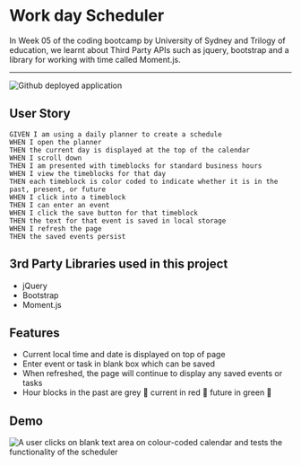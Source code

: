 # Work day Scheduler

In Week 05 of the coding bootcamp by University of Sydney and Trilogy of education, we learnt about Third Party APIs such as jquery, bootstrap and a library for working with time called Moment.js.

---

![Github deployed application](https://jcarait.github.io/work-day-scheduler/)

## User Story

```
GIVEN I am using a daily planner to create a schedule
WHEN I open the planner
THEN the current day is displayed at the top of the calendar
WHEN I scroll down
THEN I am presented with timeblocks for standard business hours
WHEN I view the timeblocks for that day
THEN each timeblock is color coded to indicate whether it is in the past, present, or future
WHEN I click into a timeblock
THEN I can enter an event
WHEN I click the save button for that timeblock
THEN the text for that event is saved in local storage
WHEN I refresh the page
THEN the saved events persist
```

## 3rd Party Libraries used in this project

- jQuery
- Bootstrap
- Moment.js

## Features

- Current local time and date is displayed on top of page
- Enter event or task in blank box which can be saved
- When refreshed, the page will continue to display any saved events or tasks
- Hour blocks in the past are grey :notebook: current in red :closed_book: future in green :green_book:

## Demo

![A user clicks on blank text area on colour-coded calendar and tests the functionality of the scheduler](./assets/images/work-day-scheduler.gif)

